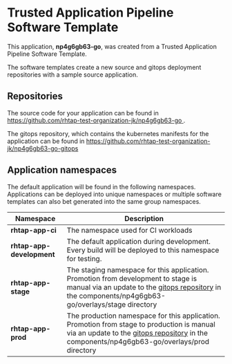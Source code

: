 # Trusted Application Pipeline Software Template

This application, **np4g6gb63-go**, was created from a Trusted Application Pipeline Software Template.

The software templates create a new source and gitops deployment repositories with a sample source application. 

## Repositories

The source code for your application can be found in [https://github.com/rhtap-test-organization-jk/np4g6gb63-go ](https://github.com/rhtap-test-organization-jk/np4g6gb63-go ).
 
The gitops repository, which contains the kubernetes manifests for the application can be found in 
[https://github.com/rhtap-test-organization-jk/np4g6gb63-go-gitops ](https://github.com/rhtap-test-organization-jk/np4g6gb63-go-gitops ) 

## Application namespaces 

The default application will be found in the following namespaces. Applications can be deployed into unique namespaces or multiple software templates can also bet generated into the same group namespaces.  

|  Namespace   |  Description   |  
| -------- | -------- |
| **rhtap-app-ci** | The namespace used for CI workloads |
| **rhtap-app-development** | The default application during development. Every build will be deployed to this namespace for testing. |
| **rhtap-app-stage** | The staging namespace for this application. Promotion from development to stage is manual via an update to the [gitops repository](https://github.com/rhtap-test-organization-jk/np4g6gb63-go-gitops ) in the components/np4g6gb63-go/overlays/stage directory |
| **rhtap-app-prod** | The production namespace for this application. Promotion from stage to production is manual via an update to the [gitops repository](https://github.com/rhtap-test-organization-jk/np4g6gb63-go-gitops ) in the components/np4g6gb63-go/overlays/prod directory |